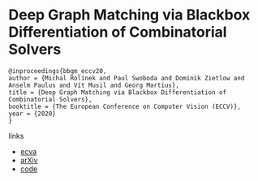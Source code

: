 # Deep Graph Matching via Blackbox Differentiation of Combinatorial Solvers

```
@inproceedings{bbgm_eccv20,
author = {Michal Rolínek and Paul Swoboda and Dominik Zietlow and Anselm Paulus and Vít Musil and Georg Martius},
title = {Deep Graph Matching via Blackbox Differentiation of Combinatorial Solvers},
booktitle = {The European Conference on Computer Vision (ECCV)},
year = {2020}
}
```

links
- [ecva](http://www.ecva.net/papers/eccv_2020/papers_ECCV/papers/123730409.pdf)
- [arXiv](https://arxiv.org/abs/2003.11657)
- [code](https://github.com/martius-lab/blackbox-deep-graph-matching)
